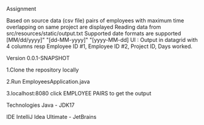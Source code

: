 Assignment

Based on source data (csv file) pairs of employees with maximum time overlapping on same project are displayed
Reading data from src/resources/static/output.txt 
Supported date formats are supported [MM/dd/yyyy]" "[dd-MM-yyyy]" "[yyyy-MM-dd]
UI : Output in datagrid with 4 columns resp Employee ID #1, Employee ID #2, Project ID, Days worked.

Version
0.0.1-SNAPSHOT

1.Clone the repository locally

2.Run EmployeesApplication.java

3.localhost:8080 click EMPLOYEE PAIRS to get the output

Technologies
Java - JDK17

IDE
IntelliJ Idea Ultimate - JetBrains




